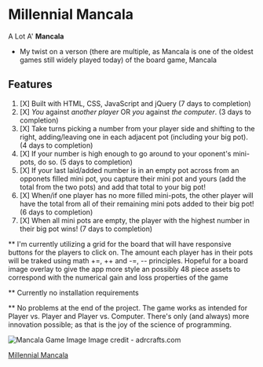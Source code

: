 # Millennial Mancala
A Lot A' **Mancala** 
  - My twist on a verson (there are multiple, as Mancala is one of the oldest games still widely played today) of the board game, Mancala

## Features
1. [X] Built with HTML, CSS, JavaScript and jQuery (7 days to completion)
2. [X] *You* against *another player* OR *you* against *the computer*. (3 days to completion)
3. [X] Take turns picking a number from your player side and shifting to the right, adding/leaving one in each adjacent pot (including your big pot). (4 days to completion)
4. [X] If your number is high enough to go around to your oponent's mini-pots, do so. (5 days to completion)
5. [X] If your last laid/added number is in an empty pot across from an opponets filled mini pot, you capture their mini pot and yours (add the total from the two pots) and add that total to your big pot!
6. [X] When/if one player has no more filled mini-pots, the other player will have the total from all of their remaining mini pots added to their big pot! (6 days to completion)
7. [X] When all mini pots are empty, the player with the highest number in their big pot wins! (7 days to completion)

** I'm currently utilizing a grid for the board that will have responsive buttons for the players to click on. The amount each player has in their pots will be traked using math +=, ++ and -=, -- principles. Hopeful for a board image overlay to give the app more style an possibly 48 piece assets to correspond with the numerical gain and loss properties of the game

** Currently no installation requirements

** No problems at the end of the project. The game works as intended for Player vs. Player and Player vs. Computer. There's only (and always) more innovation possible; as that is the joy of the science of programming.

![Mancala Game Image](http://www.adrcrafts.com/wp-content/uploads/2018/06/Mancala-boardclassic-wooden-toyplay-woodenwooden-game-7.jpg)
Image credit - adrcrafts.com

[Millennial Mancala](https://drewdevero.github.io/Millennial-Mancala)
